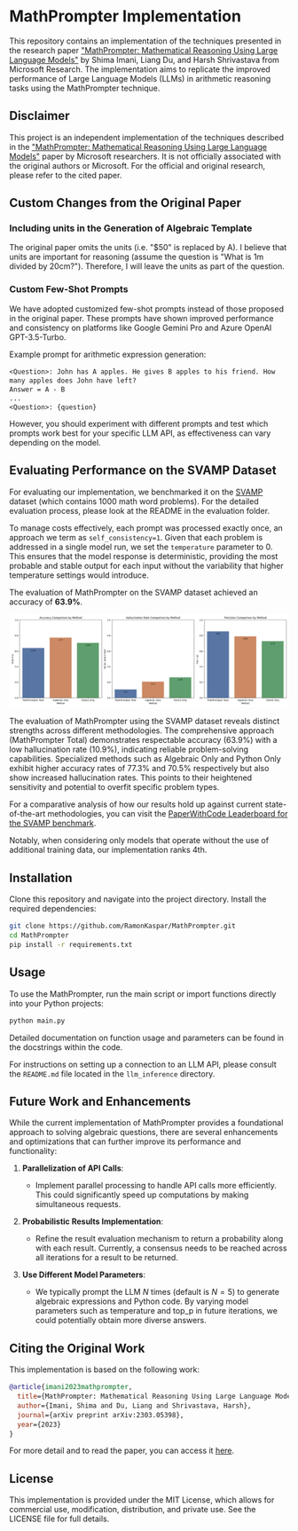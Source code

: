 # MathPrompter Implementation

This repository contains an implementation of the techniques presented in the research paper ["MathPrompter: Mathematical Reasoning Using Large Language Models"](https://arxiv.org/abs/2303.05398) by Shima Imani, Liang Du, and Harsh Shrivastava from Microsoft Research. The implementation aims to replicate the improved performance of Large Language Models (LLMs) in arithmetic reasoning tasks using the MathPrompter technique.

## Disclaimer

This project is an independent implementation of the techniques described in the ["MathPrompter: Mathematical Reasoning Using Large Language Models"](https://arxiv.org/abs/2303.05398) paper by Microsoft researchers. It is not officially associated with the original authors or Microsoft. For the official and original research, please refer to the cited paper.

## Custom Changes from the Original Paper

### Including units in the Generation of Algebraic Template

The original paper omits the units (i.e. "$50" is replaced by A). I believe that units are important for reasoning (assume the question is "What is 1m divided by 20cm?"). Therefore, I will leave the units as part of the question.

### Custom Few-Shot Prompts

We have adopted customized few-shot prompts instead of those proposed in the original paper. These prompts have shown improved performance and consistency on platforms like Google Gemini Pro and Azure OpenAI GPT-3.5-Turbo.

Example prompt for arithmetic expression generation:

```plaintext
<Question>: John has A apples. He gives B apples to his friend. How many apples does John have left?
Answer = A - B
...
<Question>: {question}
```

However, you should experiment with different prompts and test which prompts work best for your specific LLM API, as effectiveness can vary depending on the model.

## Evaluating Performance on the SVAMP Dataset

For evaluating our implementation, we benchmarked it on the [SVAMP](https://github.com/arkilpatel/SVAMP/tree/main) dataset (which contains 1000 math word problems). For the detailed evaluation process, please look at the README in the evaluation folder.

To manage costs effectively, each prompt was processed exactly once, an approach we term as `self_consistency=1`. Given that each problem is addressed in a single model run, we set the `temperature` parameter to 0. This ensures that the model response is deterministic, providing the most probable and stable output for each input without the variability that higher temperature settings would introduce.

The evaluation of MathPrompter on the SVAMP dataset achieved an accuracy of **63.9%**.

![SVAMP dataset performance evaluation plot](evaluation/plots/individual_metrics.png)

The evaluation of MathPrompter using the SVAMP dataset reveals distinct strengths across different methodologies. The comprehensive approach (MathPrompter Total) demonstrates respectable accuracy (63.9%) with a low hallucination rate (10.9%), indicating reliable problem-solving capabilities. Specialized methods such as Algebraic Only and Python Only exhibit higher accuracy rates of 77.3% and 70.5% respectively but also show increased hallucination rates. This points to their heightened sensitivity and potential to overfit specific problem types.

For a comparative analysis of how our results hold up against current state-of-the-art methodologies, you can visit the [PaperWithCode Leaderboard for the SVAMP benchmark](https://paperswithcode.com/sota/math-word-problem-solving-on-svamp).

Notably, when considering only models that operate without the use of additional training data, our implementation ranks 4th.

## Installation

Clone this repository and navigate into the project directory. Install the required dependencies:

```bash
git clone https://github.com/RamonKaspar/MathPrompter.git
cd MathPrompter
pip install -r requirements.txt
```

## Usage

To use the MathPrompter, run the main script or import functions directly into your Python projects:

```bash
python main.py
```

Detailed documentation on function usage and parameters can be found in the docstrings within the code.

For instructions on setting up a connection to an LLM API, please consult the `README.md` file located in the `llm_inference` directory.

## Future Work and Enhancements

While the current implementation of MathPrompter provides a foundational approach to solving algebraic questions, there are several enhancements and optimizations that can further improve its performance and functionality:

1. **Parallelization of API Calls**:

   - Implement parallel processing to handle API calls more efficiently. This could significantly speed up computations by making simultaneous requests.

2. **Probabilistic Results Implementation**:

   - Refine the result evaluation mechanism to return a probability along with each result. Currently, a consensus needs to be reached across all iterations for a result to be returned.

3. **Use Different Model Parameters**:
   - We typically prompt the LLM $N$ times (default is $N=5$) to generate algebraic expressions and Python code. By varying model parameters such as temperature and top_p in future iterations, we could potentially obtain more diverse answers.

## Citing the Original Work

This implementation is based on the following work:

```bibtex
@article{imani2023mathprompter,
  title={MathPrompter: Mathematical Reasoning Using Large Language Models},
  author={Imani, Shima and Du, Liang and Shrivastava, Harsh},
  journal={arXiv preprint arXiv:2303.05398},
  year={2023}
}
```

For more detail and to read the paper, you can access it [here](https://arxiv.org/abs/2303.05398).

## License

This implementation is provided under the MIT License, which allows for commercial use, modification, distribution, and private use. See the LICENSE file for full details.
